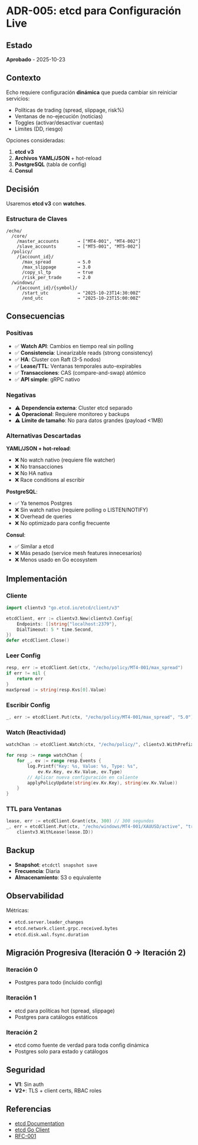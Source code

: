 # ADR-005: etcd para Configuración Live

## Estado
**Aprobado** - 2025-10-23

## Contexto

Echo requiere configuración **dinámica** que pueda cambiar sin reiniciar servicios:

- Políticas de trading (spread, slippage, risk%)
- Ventanas de no-ejecución (noticias)
- Toggles (activar/desactivar cuentas)
- Límites (DD, riesgo)

Opciones consideradas:

1. **etcd v3**
2. **Archivos YAML/JSON** + hot-reload
3. **PostgreSQL** (tabla de config)
4. **Consul**

## Decisión

Usaremos **etcd v3** con **watches**.

### Estructura de Claves

```
/echo/
  /core/
    /master_accounts       → ["MT4-001", "MT4-002"]
    /slave_accounts        → ["MT5-001", "MT5-002"]
  /policy/
    /{account_id}/
      /max_spread          → 5.0
      /max_slippage        → 3.0
      /copy_sl_tp          → true
      /risk_per_trade      → 2.0
  /windows/
    /{account_id}/{symbol}/
      /start_utc           → "2025-10-23T14:30:00Z"
      /end_utc             → "2025-10-23T15:00:00Z"
```

## Consecuencias

### Positivas
- ✅ **Watch API**: Cambios en tiempo real sin polling
- ✅ **Consistencia**: Linearizable reads (strong consistency)
- ✅ **HA**: Cluster con Raft (3-5 nodos)
- ✅ **Lease/TTL**: Ventanas temporales auto-expirables
- ✅ **Transacciones**: CAS (compare-and-swap) atómico
- ✅ **API simple**: gRPC nativo

### Negativas
- ⚠️ **Dependencia externa**: Cluster etcd separado
- ⚠️ **Operacional**: Requiere monitoreo y backups
- ⚠️ **Límite de tamaño**: No para datos grandes (payload <1MB)

### Alternativas Descartadas

**YAML/JSON + hot-reload**:
- ❌ No watch nativo (requiere file watcher)
- ❌ No transacciones
- ❌ No HA nativa
- ❌ Race conditions al escribir

**PostgreSQL**:
- ✅ Ya tenemos Postgres
- ❌ Sin watch nativo (requiere polling o LISTEN/NOTIFY)
- ❌ Overhead de queries
- ❌ No optimizado para config frecuente

**Consul**:
- ✅ Similar a etcd
- ❌ Más pesado (service mesh features innecesarios)
- ❌ Menos usado en Go ecosystem

## Implementación

### Cliente

```go
import clientv3 "go.etcd.io/etcd/client/v3"

etcdClient, err := clientv3.New(clientv3.Config{
    Endpoints: []string{"localhost:2379"},
    DialTimeout: 5 * time.Second,
})
defer etcdClient.Close()
```

### Leer Config

```go
resp, err := etcdClient.Get(ctx, "/echo/policy/MT4-001/max_spread")
if err != nil {
    return err
}
maxSpread := string(resp.Kvs[0].Value)
```

### Escribir Config

```go
_, err := etcdClient.Put(ctx, "/echo/policy/MT4-001/max_spread", "5.0")
```

### Watch (Reactividad)

```go
watchChan := etcdClient.Watch(ctx, "/echo/policy/", clientv3.WithPrefix())

for resp := range watchChan {
    for _, ev := range resp.Events {
        log.Printf("Key: %s, Value: %s, Type: %s", 
            ev.Kv.Key, ev.Kv.Value, ev.Type)
        // Aplicar nueva configuración en caliente
        applyPolicyUpdate(string(ev.Kv.Key), string(ev.Kv.Value))
    }
}
```

### TTL para Ventanas

```go
lease, err := etcdClient.Grant(ctx, 300) // 300 segundos
_, err = etcdClient.Put(ctx, "/echo/windows/MT4-001/XAUUSD/active", "true",
    clientv3.WithLease(lease.ID))
```

## Backup

- **Snapshot**: `etcdctl snapshot save`
- **Frecuencia**: Diaria
- **Almacenamiento**: S3 o equivalente

## Observabilidad

Métricas:
- `etcd.server.leader_changes`
- `etcd.network.client.grpc.received.bytes`
- `etcd.disk.wal.fsync.duration`

## Migración Progresiva (Iteración 0 → Iteración 2)

### Iteración 0
- Postgres para todo (incluido config)

### Iteración 1
- etcd para políticas hot (spread, slippage)
- Postgres para catálogos estáticos

### Iteración 2
- etcd como fuente de verdad para toda config dinámica
- Postgres solo para estado y catálogos

## Seguridad

- **V1**: Sin auth
- **V2+**: TLS + client certs, RBAC roles

## Referencias
- [etcd Documentation](https://etcd.io/docs/)
- [etcd Go Client](https://github.com/etcd-io/etcd/tree/main/client/v3)
- [RFC-001](../RFC-001-architecture.md#42-configuraci%C3%B3n-en-etcd)

